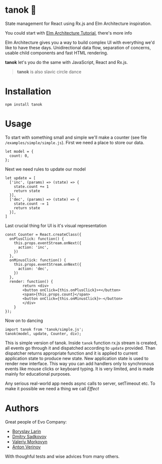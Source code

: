 # tanok 💃
State management for React using Rx.js and Elm Architecture inspiration.

You could start with [Elm Architecture Tutorial](https://github.com/evancz/elm-architecture-tutorial/), there's more info

Elm Architecture gives you a way to build complex UI with everything we'd like
to have these days. Unidirectional data flow, separation of concerns,
usable child components and fast HTML rendering.

**tanok** let's you do the same with JavaScript, React and Rx.js.

> **tanok** is also slavic circle dance

# Installation

`npm install tanok`

# Usage

To start with something small and simple we'll make a counter (see file `/examples/simple/simple.js`). First we need a place to store our data.

```
let model = {
  count: 0,
};
```

Next we need rules to update our model

```
let update = [
  ['inc', (params) => (state) => {
    state.count += 1
    return state
  }],
  ['dec', (params) => (state) => {
    state.count -= 1
    return state
  }],
]
```

Last crucial thing for UI is it's visual representation

```
const Counter = React.createClass({
  onPlusClick: function() {
    this.props.eventStream.onNext({
      action: 'inc',
    })
  },
  onMinusClick: function() {
    this.props.eventStream.onNext({
      action: 'dec',
    })
  },
  render: function() {
        return <div>
        <button onClick={this.onPlusClick}>+</button>
        <span>{this.props.count}</span>
        <button onClick={this.onMinusClick}>-</button>
        </div>
    }
});
```

Now on to dancing

```
import tanok from 'tanok/simple.js';
tanok(model, update, Counter, div);
```

This is simple version of tanok. Inside `tanok` function rx.js stream is created, all events go through it and dispatched according to `update` provided. Than dispatcher returns appropriate function and it is applied to current application state to produce new state. New application state is used to render new interface. This way you can add handlers only to synchronous events like mouse clicks or keyboard typing. It is very limited, and is made mainly for educational purposes.

Any serious real-world app needs async calls to server, setTimeout etc. To make it possible we need a thing we call *Effect*


# Authors

Great people of Evo Company:

* [Boryslav Larin](http://github.com/brabadu)
* [Dmitry Sadkovoy](http://github.com/sadkovoy)
* [Valeriy Morkovyn](http://github.com/Lex0ne)
* [Anton Verinov](http://github.com/zemlanin)

With thoughful tests and wise advices from many others.
